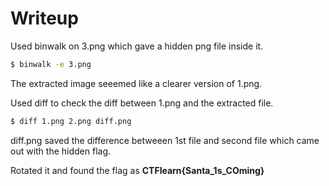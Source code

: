 # Writeup

Used binwalk on 3.png which gave a hidden png file inside it.
```bash
$ binwalk -e 3.png
```

The extracted image seeemed like a clearer version of 1.png.

Used diff to check the diff between 1.png and the extracted file.
```bash
$ diff 1.png 2.png diff.png
```
diff.png saved the difference betweeen 1st file and second file which came out with the hidden flag.


Rotated it and found the flag as **CTFlearn{Santa_1s_COming}**
